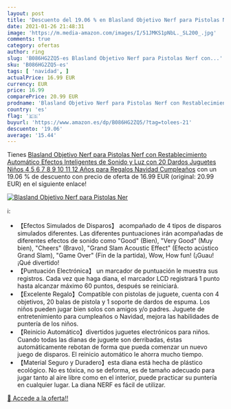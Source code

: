 ```yaml
---
layout: post
title: 'Descuento del 19.06 % en Blasland Objetivo Nerf para Pistolas Ner'
date: 2021-01-26 21:48:31
image: 'https://m.media-amazon.com/images/I/51JMKS1pNbL._SL200_.jpg'
comments: true
category: ofertas
author: ring
slug: 'B086HG2ZQ5-es Blasland Objetivo Nerf para Pistolas Nerf con...'
sku: 'B086HG2ZQ5-es'
tags: [ 'navidad', ]
actualPrice: 16.99 EUR
currency: EUR
price: 16.99
comparePrice: 20.99 EUR
prodname: 'Blasland Objetivo Nerf para Pistolas Nerf con Restablecimiento Automático  Efectos Inteligentes de Sonido y Luz con 20 Dardos  Juguetes Niños 4 5 6 7 8 9 10 11 12 Años para Regalos Navidad Cumpleaños'
country: 'es'
flag: '🇪🇸'
buyurl: 'https://www.amazon.es/dp/B086HG2ZQ5/?tag=tolees-21'
descuento: '19.06'
average: '15.44'
---
```


Tienes [Blasland Objetivo Nerf para Pistolas Nerf con Restablecimiento Automático  Efectos Inteligentes de Sonido y Luz con 20 Dardos  Juguetes Niños 4 5 6 7 8 9 10 11 12 Años para Regalos Navidad Cumpleaños](https://www.amazon.es/dp/B086HG2ZQ5/?tag=tolees-21) con un 19.06 % de descuento con precio de oferta de 16.99 EUR (original: 20.99 EUR) en el siguiente enlace!

[![Blasland Objetivo Nerf para Pistolas Ner](https://m.media-amazon.com/images/I/51JMKS1pNbL._SL200_.jpg)](https://www.amazon.es/dp/B086HG2ZQ5/?tag=tolees-21)

ℹ️:

- 【Efectos Simulados de Disparos】 acompañado de 4 tipos de disparos simulados diferentes. Las diferentes puntuaciones irán acompañadas de diferentes efectos de sonido como "Good" (Bien), "Very Good" (Muy bien), "Cheers" (Bravo), "Grand Slam Acoustic Effect" (Efecto acústico Grand Slam), "Game Over" (Fin de la partida), Wow, How fun! (¡Guau! ¡Qué divertido!
- 【Puntuación Electrónica】 un marcador de puntuación le muestra sus registros. Cada vez que haga diana, el marcador LCD registrará 1 punto hasta alcanzar máximo 60 puntos, después se reiniciará.
- 【Excelente Regalo】Compatible con pistolas de juguete, cuenta con 4 objetivos, 20 balas de pistola y 1 soporte de dardos de espuma. Los niños pueden jugar bien solos con amigos y/o padres. Juguete de entretenimiento para cumpleaños o Navidad, mejora las habilidades de puntería de los niños.
- 【Reinicio Automático】divertidos juguetes electrónicos para niños. Cuando todas las dianas de juguete son derribadas, éstas automáticamente rebotan de forma que pueda comenzar un nuevo juego de disparos. El reinicio automático le ahorra mucho tiempo.
- 【Material Seguro y Duradero】esta diana está hecha de plástico ecológico. No es tóxica, no se deforma, es de tamaño adecuado para jugar tanto al aire libre como en el interior, puede practicar su puntería en cualquier lugar. La diana NERF es fácil de utilizar.

[🛒 Accede a la oferta!!](https://www.amazon.es/dp/B086HG2ZQ5/?tag=tolees-21)
